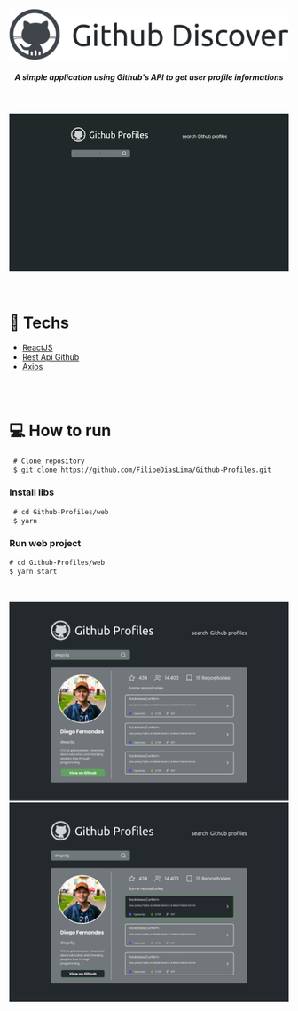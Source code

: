 <div align="center">
  <img src="./images/gitdiscover.png" />
</div>

<h5 align="center">A simple application using Github's API to get user profile informations</h5>

<br/>
<br/>

<div align="center">
  <img src="./images/gif_demo.gif" width="650" />
</div>

<br/>
<br/>

# :rocket: Techs
 * [ReactJS](https://reactjs.org/)
 * [Rest Api Github](https://docs.github.com/en/rest)
 * [Axios](https://github.com/axios/axios)
 
<br/>
<br/>

# :computer: How to run
```
 # Clone repository
 $ git clone https://github.com/FilipeDiasLima/Github-Profiles.git
```
 
 ### Install libs
```
 # cd Github-Profiles/web
 $ yarn
```
 ### Run web project
 ```
 # cd Github-Profiles/web
 $ yarn start
```
<br/>
<br/>

<div align="center">
  <img src="./images/userfound.png" width="650"/>
  <img src="./images/userfoundhover.png" width="650"/>
</div>
